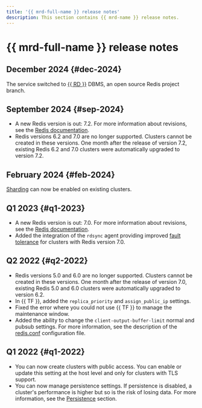```yaml
---
title: '{{ mrd-full-name }} release notes'
description: This section contains {{ mrd-name }} release notes.
---
```


# {{ mrd-full-name }} release notes

## December 2024 {#dec-2024}

The service switched to [{{ RD }}](https://valkey.io/) DBMS, an open source Redis project branch.

## September 2024 {#sep-2024}

* A new Redis version is out: 7.2. For more information about revisions, see the [Redis documentation](https://raw.githubusercontent.com/redis/redis/7.2/00-RELEASENOTES).
* Redis versions 6.2 and 7.0 are no longer supported. Clusters cannot be created in these versions. One month after the release of version 7.2, existing Redis 6.2 and 7.0 clusters were automatically upgraded to version 7.2.

## February 2024 {#feb-2024}

[Sharding](./concepts/sharding.md) can now be enabled on existing clusters.

## Q1 2023 {#q1-2023}

* A new Redis version is out: 7.0. For more information about revisions, see the [Redis documentation](https://raw.githubusercontent.com/redis/redis/7.0/00-RELEASENOTES).
* Added the integration of the `rdsync` agent providing improved [fault tolerance](concepts/replication.md#availability) for clusters with Redis version 7.0.

## Q2 2022 {#q2-2022}

* Redis versions 5.0 and 6.0 are no longer supported. Clusters cannot be created in these versions. One month after the release of version 7.0, existing Redis 5.0 and 6.0 clusters were automatically upgraded to version 6.2.
* In {{ TF }}, added the `replica_priority` and `assign_public_ip` settings.
* Fixed the error where you could not use {{ TF }} to manage the maintenance window.
* Added the ability to change the `client-output-buffer-limit` normal and pubsub settings. For more information, see the description of the [redis.conf](https://raw.githubusercontent.com/redis/redis/unstable/redis.conf) configuration file.

## Q1 2022 {#q1-2022}

* You can now create clusters with public access. You can enable or update this setting at the host level and only for clusters with TLS support.
* You can now manage persistence settings. If persistence is disabled, a cluster's performance is higher but so is the risk of losing data. For more information, see the [Persistence](concepts/replication#persistence) section.
